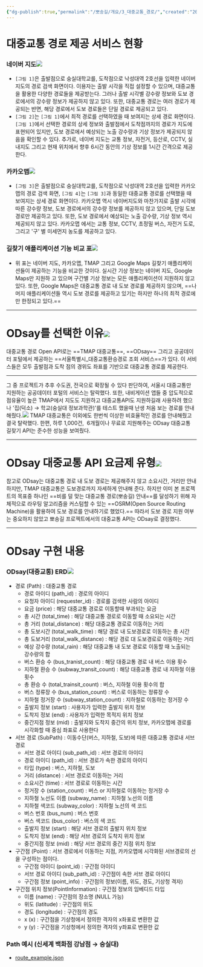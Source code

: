 ```yaml
---
{"dg-publish":true,"permalink":"/뽀송길/개요/3_대중교통_경로/","created":"2024-09-10T20:06:27.808+09:00"}
---
```


# 대중교통 경로 제공 서비스 현황
### 네이버 지도![](https://i.imgur.com/JEfJFJe.jpeg)
- `[그림 1]`은 출발점으로 숭실대학교를, 도착점으로 낙성대역 2호선을 입력한 네이버 지도의 경로 검색 화면이다. 이용자는 출발 시각을 직접 설정할 수 있으며, 대중교통을 활용한 다양한 경로들을 제공받는다. 그러나 출발 시각별 강수량 정보와 도보 경로에서의 강수량 정보가 제공하지 않고 있다. 또한, 대중교통 경로는 여러 경로가 제공되는 반면, 해당 경로에서 도보 경로들은 단일 경로로 제공되고 있다.
- `[그림 2]`는 `[그림 1]`에서 최적 경로를 선택하였을 때 보여지는 상세 경로 화면이다. `[그림 1]`에서 선택한 경로의 상세 정보와 출발점에서 도착점까지의 경로가 지도에 표현되어 있지만, 도보 경로에서 예상되는 노출 강수량과 기상 정보가 제공되지 않음을 확인할 수 있다. 추가로, 네이버 지도는 교통 정보, 자전거, 등산로, CCTV, 실내지도 그리고 현재 위치에서 향후 6시간 동안의 기상 정보를 1시간 간격으로 제공한다.
### 카카오맵![](https://i.imgur.com/LswqdhE.jpeg)
- `[그림 3]`은 출발점으로 숭실대학교를, 도착점으로 낙성대역 2호선을 입력한 카카오맵의 경로 검색 화면, `[그림 4]`는 `[그림 3]`과 동일한 대중교통 경로를 선택했을 때 보여지는 상세 경로 화면이다. 카카오맵 역시 네이버지도와 마찬가지로 출발 시각에 따른 강수량 정보, 도보 경로에서의 강수량 정보를 제공하지 않고 있으며, 단일 도보 경로만 제공하고 있다. 또한, 도보 경로에서 예상되는 노출 강수량, 기상 정보 역시 제공되지 않고 있다. 카카오맵 에서는 교통 정보, CCTV, 초정밀 버스, 자전거 도로, 그리고 '구' 별 미세먼지 농도를 제공하고 있다.
### 길찾기 애플리케이션 기능 비교 표![](https://i.imgur.com/FmnErEJ.png)
- 위 표는 네이버 지도, 카카오맵, TMAP 그리고 Google Maps 길찾기 애플리케이션들이 제공하는 기능을 비교한 것이다. 실시간 기상 정보는 네이버 지도, Google Maps만 지원하 고 있으며 구간별 기상 정보는 모든 애플리케이션이 지원하지 않고 있다. 또한, Google Maps은 대중교통 경로 내 도보 경로를 제공하지 않으며, ==나머지 애플리케이션들 역시 도보 경로를 제공하고 있기는 하지만 하나의 최적 경로에만 한정되고 있다.==
___
# ODsay를 선택한 이유![](https://i.imgur.com/trH1uOl.png)
대중교통 경로 Open API로는 ==TMAP 대중교통==, ==ODsay== 그리고 공공데이터 포털에서 제공하는 ==서울특별시_대중교통환승경로 조회 서비스==가 있다. 이 서비스들은 모두 출발점과 도착 점의 경위도 좌표를 기반으로 대중교통 경로를 제공한다.
___
그 중 프로젝트가 추후 수도권, 전국으로 확장될 수 있다 판단하여, 서울시 대중교통만 지원하는 공공데이터 포털의 서비스는 탈락했다. 또한, 내비게이션 앱들 중 압도적으로 점유율이 높은 TMAP에서 지도도 지원하고 대중교통API도 지원하길래 사용하려 했으나 '집(덕소) → 학교(숭실대 정보과학관)'를 테스트 했을때 난생 처음 보는 경로를 안내해줬다.![](https://i.imgur.com/EXiBTO5.png)
TMAP 대중교통은 이외에도 한번씩 이상한 비효율적인 경로를 안내해줬고 결국 탈락했다. 한편, 하루 1,000건,  6개월이나 무료로 지원해주는 ODsay 대중교통 길찾기 API는 준수한 성능을 보여줬다.
___
# ODsay 대중교통 API 요금제 유형![](https://i.imgur.com/KVITHAR.png)
참고로 ODsay는 대중교통 경로 내 도보 경로는 제공해주지 않고 소요시간, 거리만 안내하지만, TMAP 대중교통은 도보경로까지 자세하게 안내해 준다. 하지만 이미 본 프로젝트의 목표중 하나인 ==비를 덜 맞는 대중교통 경로(뽀송길) 안내==를 달성하기 위해 자체적으로 라우팅 알고리즘을 커스텀할 수 있는 ==OSRM(Open Source Routing Machine)을 활용하여 도보 경로를 안내하기로 했었다.== 따라서 도보 경로 지원 여부는 중요하지 않았고 뽀송길 프로젝트에서의 대중교통 API는 ODsay로 결정했다.

---
# ODsay 구현 내용
### ODsay(대중교통) ERD![](https://i.imgur.com/kqK86g8.png)
- 경로 (Path) : 대중교통 경로
    - 경로 아이디 (path_id) : 경로의 아이디
    - 요청자 아이디 (requester_id) : 경로를 검색한 사람의 아이디
    - 요금 (price) : 해당 대중교통 경로로 이동할때 부과되는 요금
    - 총 시간 (total_time) : 해당 대중교통 경로로 이동할 때 소요되는 시간
    - 총 거리 (total_distance) : 해당 대중교통 경로로 이동하는 거리
    - 총 도보시간 (total_walk_time) : 해당 경로 내 도보경로로 이동하는 총 시간
    - 총 도보거리 (total_walk_distance) : 해당 경로 대 도보경로로 이동하는 거리
    - 예상 강수량 (total_rain) : 해당 대중교통 내 도보 경로로 이동할 때 노출되는 강수량의 합
    - 버스 환승 수 (bus_tranist_count) : 해당 대중교통 경로 내 버스 이용 횟수
    - 지하철 환승 수 (subway_transit_count) : 해당 대중교통 경로 내 지하철 이용 횟수
    - 총 환승 수 (total_trainsit_count) : 버스, 지하철 이용 횟수의 합
    - 버스 정류장 수 (bus_station_count) : 버스로 이동하는 정류장 수
    - 지하철 정거장 수 (subway_station_count) : 지하철로 이동하는 정거장 수
    - 출발지 정보 (start) : 사용자가 입력한 출발지 위치 정보
    - 도착지 정보 (end) : 사용자가 입력한 목적지 위치 정보
    - 중간지점 정보 (mid) : 출발지와 도착지 중간의 위치 정보, 카카오맵에 경로를 시각화할 때 중심 좌표로 사용한다
- 서브 경로 (SubPath) : 이동수단(버스, 지하철, 도보)에 따른 대중교통 경로내 서브 경로
    - 서브 경로 아이디 (sub_path_id) : 서브 경로의 아이디
    - 경로 아이디 (path_id) : 서브 경로가 속한 경로의 아이디
    - 타입 (type) : 버스, 지하철, 도보
    - 거리 (distance) : 서브 경로로 이동하는 거리
    - 소요시간 (time) : 서브 경로로 이동하는 시간
    - 정거장 수 (station_count) : 버스 or 지하철로 이동하는 정거장 수
    - 지하철 노선도 이름 (subway_name) : 지하철 노선의 이름
    - 지하철 색코드 (subway_color) : 지하철 노선의 색 코드
    - 버스 번호 (bus_num) : 버스 번호
    - 버스 색코드 (bus_color) : 버스의 색 코드
    - 출발지 정보 (start) : 해당 서브 경로의 출발지 위치 정보
    - 도착지 정보 (end) : 해당 서브 경로의 도착지 위치 정보
    - 중간지점 정보 (mid) : 해당 서브 경로의 중간 지점 위치 정보
- 구간점 (Point) : 서브 경로에서 이동하는 지점, 카카오맵에 시각화된 서브경로의 선을 구성하는 점이다.
    - 구간점 아이디 (point_id) : 구간점 아이디
    - 서브 경로 아이디 (sub_path_id) : 구간점이 속한 서브 경로 아이디
    - 구간점 정보 (point_info) : 구간점의 정보(이름, 위도, 경도, 기상청 격자)
- 구간점 위치 정보(PointInformation) : 구간점 정보의 임베디드 타입
    - 이름 (name) : 구간점의 장소명 (NULL 가능)
    - 위도 (latitude) : 구간점의 위도
    - 경도 (longitude) : 구간점의 경도
    - x (x) : 구간점을 기상청에서 정의한 격자의 x좌표로 변환한 값
    - y (y) : 구간점을 기상청에서 정의한 격자의 y좌표로 변환한 값
### Path 예시 (신세계 백화점 강남점 → 숭실대) 
- [route_example.json](https://blog.kakaocdn.net/dn/MKOVn/btsItR09VON/FZYMU8ZYuKTZtkH5PYXoSK/tfile.json)